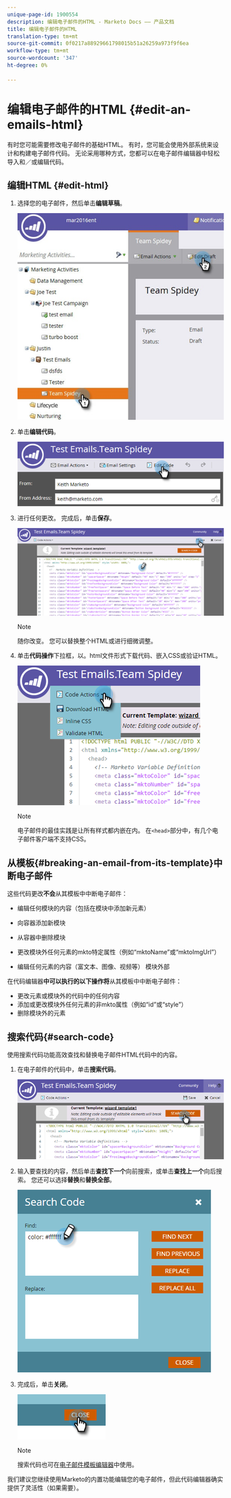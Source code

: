 ```yaml
---
unique-page-id: 1900554
description: 编辑电子邮件的HTML - Marketo Docs —— 产品文档
title: 编辑电子邮件的HTML
translation-type: tm+mt
source-git-commit: 0f0217a88929661798015b51a26259a973f9f6ea
workflow-type: tm+mt
source-wordcount: '347'
ht-degree: 0%

---
```



# 编辑电子邮件的HTML {#edit-an-emails-html}

有时您可能需要修改电子邮件的基础HTML。 有时，您可能会使用外部系统来设计和构建电子邮件代码。 无论采用哪种方式，您都可以在电子邮件编辑器中轻松导入和／或编辑代码。

## 编辑HTML {#edit-html}

1. 选择您的电子邮件，然后单击&#x200B;**编辑草稿**。

   ![](assets/teamspidey.jpg)

1. 单击&#x200B;**编辑代码**。

   ![](assets/two-4.png)

1. 进行任何更改。 完成后，单击&#x200B;**保存**。

   ![](assets/three-3.png)

   >[!NOTE]
   >
   >随你改变。 您可以替换整个HTML或进行细微调整。

1. 单击&#x200B;**代码操作**&#x200B;下拉框，以。html文件形式下载代码、嵌入CSS或验证HTML。

   ![](assets/four-2.png)

   >[!NOTE]
   >
   >电子邮件的最佳实践是让所有样式都内嵌在内。 在`<head>`部分中，有几个电子邮件客户端不支持CSS。

## 从模板{#breaking-an-email-from-its-template}中断电子邮件

这些代码更改&#x200B;**不会**&#x200B;从其模板中中断电子邮件：

* 编辑任何模块的内容（包括在模块中添加新元素）
* 向容器添加新模块
* 从容器中删除模块

* 更改模块外任何元素的mkto特定属性（例如“mktoName”或“mktoImgUrl”）
* 编辑任何元素的内容（富文本、图像、视频等） 模块外部

在代码编辑器&#x200B;**中可以执行的以下操作将**&#x200B;从其模板中中断电子邮件：

* 更改元素或模块外的代码中的任何内容
* 添加或更改模块外任何元素的非mkto属性（例如“id”或“style”）
* 删除模块外的元素

## 搜索代码{#search-code}

使用搜索代码功能高效查找和替换电子邮件HTML代码中的内容。

1. 在电子邮件的代码中，单击&#x200B;**搜索代码**。

   ![](assets/five-2.png)

1. 输入要查找的内容，然后单击&#x200B;**查找下一个**&#x200B;向前搜索，或单击&#x200B;**查找上一个**&#x200B;向后搜索。 您还可以选择&#x200B;**替换**&#x200B;和&#x200B;**替换全部**。

   ![](assets/six-1.png)

1. 完成后，单击&#x200B;**关闭**。

   ![](assets/seven.png)

   >[!NOTE]
   >
   >搜索代码也可在[电子邮件模板编辑器](/help/marketo/product-docs/email-marketing/general/email-editor-2/create-an-email-template.md)中使用。

我们建议您继续使用Marketo的内置功能编辑您的电子邮件，但此代码编辑器确实提供了灵活性（如果需要）。
